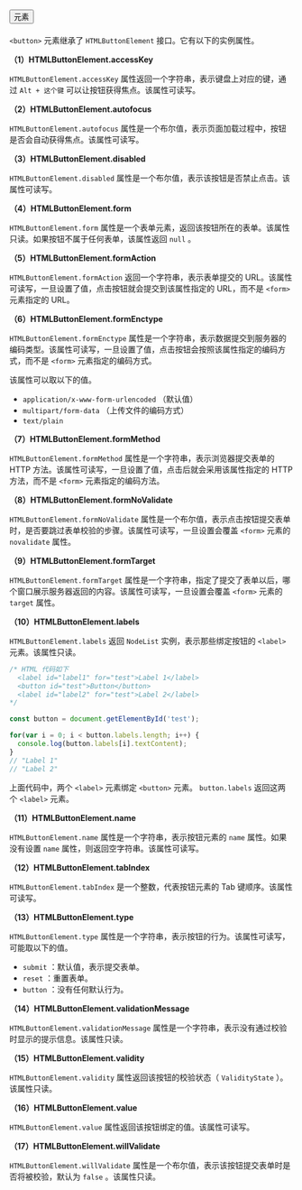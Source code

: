 # <button> 元素

 `<button>` 元素继承了 `HTMLButtonElement` 接口。它有以下的实例属性。

**（1）HTMLButtonElement.accessKey**

 `HTMLButtonElement.accessKey` 属性返回一个字符串，表示键盘上对应的键，通过 `Alt + 这个键` 可以让按钮获得焦点。该属性可读写。

**（2）HTMLButtonElement.autofocus**

 `HTMLButtonElement.autofocus` 属性是一个布尔值，表示页面加载过程中，按钮是否会自动获得焦点。该属性可读写。

**（3）HTMLButtonElement.disabled**

 `HTMLButtonElement.disabled` 属性是一个布尔值，表示该按钮是否禁止点击。该属性可读写。

**（4）HTMLButtonElement.form**

 `HTMLButtonElement.form` 属性是一个表单元素，返回该按钮所在的表单。该属性只读。如果按钮不属于任何表单，该属性返回 `null` 。

**（5）HTMLButtonElement.formAction**

 `HTMLButtonElement.formAction` 返回一个字符串，表示表单提交的 URL。该属性可读写，一旦设置了值，点击按钮就会提交到该属性指定的 URL，而不是 `<form>` 元素指定的 URL。

**（6）HTMLButtonElement.formEnctype**

 `HTMLButtonElement.formEnctype` 属性是一个字符串，表示数据提交到服务器的编码类型。该属性可读写，一旦设置了值，点击按钮会按照该属性指定的编码方式，而不是 `<form>` 元素指定的编码方式。

该属性可以取以下的值。

-  `application/x-www-form-urlencoded` （默认值）
-  `multipart/form-data` （上传文件的编码方式）
-  `text/plain` 

**（7）HTMLButtonElement.formMethod**

 `HTMLButtonElement.formMethod` 属性是一个字符串，表示浏览器提交表单的 HTTP 方法。该属性可读写，一旦设置了值，点击后就会采用该属性指定的 HTTP 方法，而不是 `<form>` 元素指定的编码方法。

**（8）HTMLButtonElement.formNoValidate**

 `HTMLButtonElement.formNoValidate` 属性是一个布尔值，表示点击按钮提交表单时，是否要跳过表单校验的步骤。该属性可读写，一旦设置会覆盖 `<form>` 元素的 `novalidate` 属性。

**（9）HTMLButtonElement.formTarget**

 `HTMLButtonElement.formTarget` 属性是一个字符串，指定了提交了表单以后，哪个窗口展示服务器返回的内容。该属性可读写，一旦设置会覆盖 `<form>` 元素的 `target` 属性。

**（10）HTMLButtonElement.labels**

 `HTMLButtonElement.labels` 返回 `NodeList` 实例，表示那些绑定按钮的 `<label>` 元素。该属性只读。

```js
/* HTML 代码如下
  <label id="label1" for="test">Label 1</label>
  <button id="test">Button</button>
  <label id="label2" for="test">Label 2</label>
*/

const button = document.getElementById('test');

for(var i = 0; i < button.labels.length; i++) {
  console.log(button.labels[i].textContent);
}
// "Label 1"
// "Label 2"
```

上面代码中，两个 `<label>` 元素绑定 `<button>` 元素。 `button.labels` 返回这两个 `<label>` 元素。

**（11）HTMLButtonElement.name**

 `HTMLButtonElement.name` 属性是一个字符串，表示按钮元素的 `name` 属性。如果没有设置 `name` 属性，则返回空字符串。该属性可读写。

**（12）HTMLButtonElement.tabIndex**

 `HTMLButtonElement.tabIndex` 是一个整数，代表按钮元素的 Tab 键顺序。该属性可读写。

**（13）HTMLButtonElement.type**

 `HTMLButtonElement.type` 属性是一个字符串，表示按钮的行为。该属性可读写，可能取以下的值。

-  `submit` ：默认值，表示提交表单。
-  `reset` ：重置表单。
-  `button` ：没有任何默认行为。

**（14）HTMLButtonElement.validationMessage**

 `HTMLButtonElement.validationMessage` 属性是一个字符串，表示没有通过校验时显示的提示信息。该属性只读。

**（15）HTMLButtonElement.validity**

 `HTMLButtonElement.validity` 属性返回该按钮的校验状态（ `ValidityState` ）。该属性只读。

**（16）HTMLButtonElement.value**

 `HTMLButtonElement.value` 属性返回该按钮绑定的值。该属性可读写。

**（17）HTMLButtonElement.willValidate**

 `HTMLButtonElement.willValidate` 属性是一个布尔值，表示该按钮提交表单时是否将被校验，默认为 `false` 。该属性只读。
